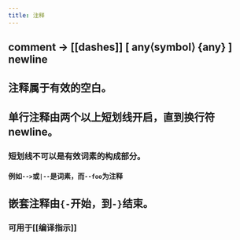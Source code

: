 ```yaml
---
title: 注释
---
```


## comment	→	[[dashes]] [ any⟨symbol⟩ {any} ] newline
## 注释属于有效的空白。
## 单行注释由两个以上短划线开启，直到换行符newline。
### 短划线不可以是有效词素的构成部分。
#### 例如`-->`或`|--`是词素，而`--foo`为注释
## 嵌套注释由`{-`开始，到`-}`结束。
### 可用于[[编译指示]]
###
